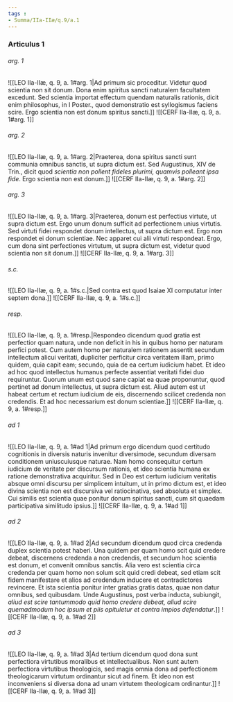 ```yaml
---
tags : 
- Summa/IIa-IIæ/q.9/a.1
---
```


### Articulus 1

###### arg. 1
![[LEO IIa-IIæ, q. 9, a. 1#arg. 1|Ad primum sic proceditur. Videtur quod scientia non sit donum. Dona enim spiritus sancti naturalem facultatem excedunt. Sed scientia importat effectum quendam naturalis rationis, dicit enim philosophus, in I Poster., quod demonstratio est syllogismus faciens scire. Ergo scientia non est donum spiritus sancti.]]
![[CERF IIa-IIæ, q. 9, a. 1#arg. 1]]

###### arg. 2
![[LEO IIa-IIæ, q. 9, a. 1#arg. 2|Praeterea, dona spiritus sancti sunt communia omnibus sanctis, ut supra dictum est. Sed Augustinus, XIV de Trin., dicit quod *scientia non pollent fideles plurimi, quamvis polleant ipsa fide*. Ergo scientia non est donum.]]
![[CERF IIa-IIæ, q. 9, a. 1#arg. 2]]

###### arg. 3
![[LEO IIa-IIæ, q. 9, a. 1#arg. 3|Praeterea, donum est perfectius virtute, ut supra dictum est. Ergo unum donum sufficit ad perfectionem unius virtutis. Sed virtuti fidei respondet donum intellectus, ut supra dictum est. Ergo non respondet ei donum scientiae. Nec apparet cui alii virtuti respondeat. Ergo, cum dona sint perfectiones virtutum, ut supra dictum est, videtur quod scientia non sit donum.]]
![[CERF IIa-IIæ, q. 9, a. 1#arg. 3]]

###### s.c.
![[LEO IIa-IIæ, q. 9, a. 1#s.c.|Sed contra est quod Isaiae XI computatur inter septem dona.]]
![[CERF IIa-IIæ, q. 9, a. 1#s.c.]]

###### resp.
![[LEO IIa-IIæ, q. 9, a. 1#resp.|Respondeo dicendum quod gratia est perfectior quam natura, unde non deficit in his in quibus homo per naturam perfici potest. Cum autem homo per naturalem rationem assentit secundum intellectum alicui veritati, dupliciter perficitur circa veritatem illam, primo quidem, quia capit eam; secundo, quia de ea certum iudicium habet. Et ideo ad hoc quod intellectus humanus perfecte assentiat veritati fidei duo requiruntur. Quorum unum est quod sane capiat ea quae proponuntur, quod pertinet ad donum intellectus, ut supra dictum est. Aliud autem est ut habeat certum et rectum iudicium de eis, discernendo scilicet credenda non credendis. Et ad hoc necessarium est donum scientiae.]]
![[CERF IIa-IIæ, q. 9, a. 1#resp.]]

###### ad 1
![[LEO IIa-IIæ, q. 9, a. 1#ad 1|Ad primum ergo dicendum quod certitudo cognitionis in diversis naturis invenitur diversimode, secundum diversam conditionem uniuscuiusque naturae. Nam homo consequitur certum iudicium de veritate per discursum rationis, et ideo scientia humana ex ratione demonstrativa acquiritur. Sed in Deo est certum iudicium veritatis absque omni discursu per simplicem intuitum, ut in primo dictum est, et ideo divina scientia non est discursiva vel ratiocinativa, sed absoluta et simplex. Cui similis est scientia quae ponitur donum spiritus sancti, cum sit quaedam participativa similitudo ipsius.]]
![[CERF IIa-IIæ, q. 9, a. 1#ad 1]]

###### ad 2
![[LEO IIa-IIæ, q. 9, a. 1#ad 2|Ad secundum dicendum quod circa credenda duplex scientia potest haberi. Una quidem per quam homo scit quid credere debeat, discernens credenda a non credendis, et secundum hoc scientia est donum, et convenit omnibus sanctis. Alia vero est scientia circa credenda per quam homo non solum scit quid credi debeat, sed etiam scit fidem manifestare et alios ad credendum inducere et contradictores revincere. Et ista scientia ponitur inter gratias gratis datas, quae non datur omnibus, sed quibusdam. Unde Augustinus, post verba inducta, subiungit, *aliud est scire tantummodo quid homo credere debeat, aliud scire quemadmodum hoc ipsum et piis opituletur et contra impios defendatur*.]]
![[CERF IIa-IIæ, q. 9, a. 1#ad 2]]

###### ad 3
![[LEO IIa-IIæ, q. 9, a. 1#ad 3|Ad tertium dicendum quod dona sunt perfectiora virtutibus moralibus et intellectualibus. Non sunt autem perfectiora virtutibus theologicis, sed magis omnia dona ad perfectionem theologicarum virtutum ordinantur sicut ad finem. Et ideo non est inconveniens si diversa dona ad unam virtutem theologicam ordinantur.]]
![[CERF IIa-IIæ, q. 9, a. 1#ad 3]]

